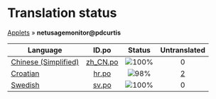 # Translation status
[Applets](../../README.md) &#187; **netusagemonitor@pdcurtis**

Language | ID.po | Status | Untranslated
---------|:--:|:------:|:-----------:
[Chinese (Simplified)](../../language-status/zh_CN.md) | [zh_CN.po](po/zh_CN.po) | ![100%](http://progressed.io/bar/100) | 0
[Croatian](../../language-status/hr.md) | [hr.po](po/hr.po) | ![98%](http://progressed.io/bar/98) | [2](untranslated-po/hr.md)
[Swedish](../../language-status/sv.md) | [sv.po](po/sv.po) | ![100%](http://progressed.io/bar/100) | 0

